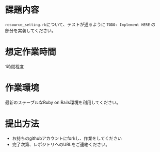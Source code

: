 # 課題内容
`resource_setting.rb`について、テストが通るように `TODO: Implement HERE` の部分を実装してください。

# 想定作業時間
1時間程度

# 作業環境
最新のステーブルなRuby on Rails環境を利用してください。

# 提出方法
- お持ちのgithubアカウントにforkし、作業をしてください
- 完了次第、レポジトリへのURLをご連絡ください。
